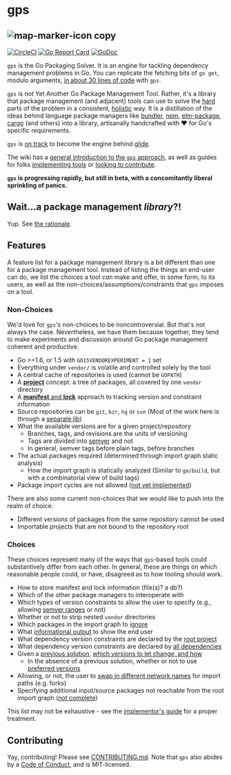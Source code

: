 # gps
![map-marker-icon copy](https://cloud.githubusercontent.com/assets/21599/16779217/4f5cdc6c-483f-11e6-9de3-661f13d9b215.png)
--

[![CircleCI](https://circleci.com/gh/sdboyer/gps.svg?style=svg)](https://circleci.com/gh/sdboyer/gps) [![Go Report Card](https://goreportcard.com/badge/github.com/sdboyer/gps)](https://goreportcard.com/report/github.com/sdboyer/gps) [![GoDoc](https://godoc.org/github.com/sdboyer/gps?status.svg)](https://godoc.org/github.com/sdboyer/gps)

`gps` is the Go Packaging Solver. It is an engine for tackling dependency
management problems in Go. You can replicate the fetching bits of `go get`,
modulo arguments, [in about 30 lines of
code](https://github.com/sdboyer/gps/blob/master/example.go) with `gps`.

`gps` is _not_ Yet Another Go Package Management Tool. Rather, it's a library
that package management (and adjacent) tools can use to solve the
[hard](https://en.wikipedia.org/wiki/Boolean_satisfiability_problem) parts of
the problem in a consistent,
[holistic](https://medium.com/@sdboyer/so-you-want-to-write-a-package-manager-4ae9c17d9527)
way. It is a distillation of the ideas behind language package managers like
[bundler](http://bundler.io), [npm](https://www.npmjs.com/),
[elm-package](https://github.com/elm-lang/elm-package),
[cargo](https://crates.io/) (and others) into a library, artisanally
handcrafted with ❤️ for Go's specific requirements.

`gps` is [on track](https://github.com/Masterminds/glide/pull/384) to become the engine behind [glide](https://glide.sh).

The wiki has a [general introduction to the `gps`
approach](https://github.com/sdboyer/gps/wiki/Introduction-to-gps), as well
as guides for folks [implementing
tools](https://github.com/sdboyer/gps/wiki/gps-for-Implementors) or [looking
to contribute](https://github.com/sdboyer/gps/wiki/gps-for-Contributors).

**`gps` is progressing rapidly, but still in beta, with a concomitantly liberal sprinkling of panics.**

## Wait...a package management _library_?!

Yup. See [the rationale](https://github.com/sdboyer/gps/wiki/Rationale).

## Features

A feature list for a package management library is a bit different than one for
a package management tool. Instead of listing the things an end-user can do,
we list the choices a tool *can* make and offer, in some form, to its users, as
well as the non-choices/assumptions/constraints that `gps` imposes on a tool.

### Non-Choices

We'd love for `gps`'s non-choices to be noncontroversial. But that's not always
the case. Nevertheless, we have them because together, they tend to make
experiments and discussion around Go package management coherent and
productive.

* Go >=1.6, or 1.5 with `GO15VENDOREXPERIMENT = 1` set
* Everything under `vendor/` is volatile and controlled solely by the tool
* A central cache of repositories is used (cannot be `GOPATH`)
* A [**project**](https://godoc.org/github.com/sdboyer/gps#ProjectRoot) concept:
  a tree of packages, all covered by one `vendor` directory
* A [**manifest** and
  **lock**](https://github.com/sdboyer/gps/wiki/gps-for-Implementors#manifests-and-locks)
  approach to tracking version and constraint information
* Source repositories can be `git`, `bzr`, `hg` or `svn` (Most of the work here is through a [separate lib](https://github.com/Masterminds/vcs))
* What the available versions are for a given project/repository
  * Branches, tags, and revisions are the units of versioning
  * Tags are divided into [semver](https://semver.org) and not
  * In general, semver tags before plain tags, before branches
* The actual packages required (determined through import graph static analysis)
  * How the import graph is statically analyzed (Similar to `go/build`, but with a combinatorial view of build tags)
* Package import cycles are not allowed ([not yet implemented](https://github.com/sdboyer/gps/issues/66))

There are also some current non-choices that we would like to push into the realm of choice:

* Different versions of packages from the same repository cannot be used
* Importable projects that are not bound to the repository root

### Choices

These choices represent many of the ways that `gps`-based tools could
substantively differ from each other. In general, these are things on which
reasonable people could, or have, disagreed as to how tooling should work.

* How to store manifest and lock information (file(s)? a db?)
* Which of the other package managers to interoperate with
* Which types of version constraints to allow the user to specify (e.g., allowing [semver ranges](https://docs.npmjs.com/misc/semver) or not)
* Whether or not to strip nested `vendor` directories
* Which packages in the import graph to [ignore](https://github.com/sdboyer/gps/wiki/gps-for-Implementors#ignoring-packages)
* What [informational output](https://github.com/sdboyer/gps/wiki/gps-for-Implementors#trace-and-tracelogger) to show the end user
* What dependency version constraints are declared by the [root project](https://github.com/sdboyer/gps/wiki/gps-for-Implementors#manifest-data)
* What dependency version constraints are declared by [all dependencies](https://github.com/sdboyer/gps/wiki/gps-for-Implementors#the-projectanalyzer)
* Given a [previous solution](https://github.com/sdboyer/gps/wiki/gps-for-Implementors#lock-data), [which versions to let change, and how](https://github.com/sdboyer/gps/wiki/gps-for-Implementors#tochange-changeall-and-downgrade)
  * In the absence of a previous solution, whether or not to use [preferred versions](https://github.com/sdboyer/gps/wiki/gps-for-Implementors#preferred-versions)
* Allowing, or not, the user to [swap in different network names](https://github.com/sdboyer/gps/wiki/gps-for-Implementors#projectidentifier) for import paths (e.g. forks)
* Specifying additional input/source packages not reachable from the root import graph ([not complete]((https://github.com/sdboyer/gps/issues/42)))

This list may not be exhaustive - see the
[implementor's guide](https://github.com/sdboyer/gps/wiki/gps-for-Implementors)
for a proper treatment.

## Contributing

Yay, contributing! Please see
[CONTRIBUTING.md](https://github.com/sdboyer/gps/blob/master/CONTRIBUTING.md).
Note that `gps` also abides by a [Code of
Conduct](https://github.com/sdboyer/gps/blob/master/CODE_OF_CONDUCT.md), and is MIT-licensed.
